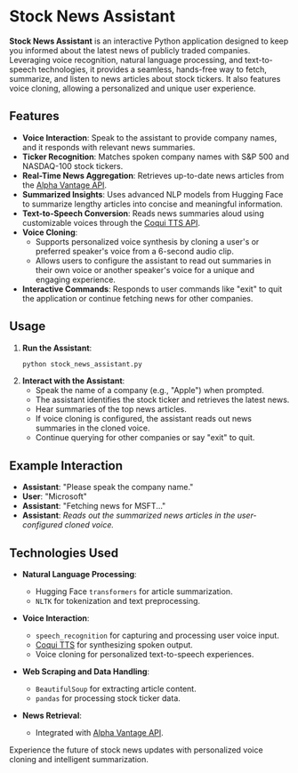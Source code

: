 # Stock News Assistant

**Stock News Assistant** is an interactive Python application designed to keep you informed about the latest news of publicly traded companies. Leveraging voice recognition, natural language processing, and text-to-speech technologies, it provides a seamless, hands-free way to fetch, summarize, and listen to news articles about stock tickers. It also features voice cloning, allowing a personalized and unique user experience.

## Features

- **Voice Interaction**: Speak to the assistant to provide company names, and it responds with relevant news summaries.
- **Ticker Recognition**: Matches spoken company names with S&P 500 and NASDAQ-100 stock tickers.
- **Real-Time News Aggregation**: Retrieves up-to-date news articles from the [Alpha Vantage API](https://www.alphavantage.co/).
- **Summarized Insights**: Uses advanced NLP models from Hugging Face to summarize lengthy articles into concise and meaningful information.
- **Text-to-Speech Conversion**: Reads news summaries aloud using customizable voices through the [Coqui TTS API](https://github.com/coqui-ai/TTS).
- **Voice Cloning**: 
  - Supports personalized voice synthesis by cloning a user's or preferred speaker's voice from a 6-second audio clip.
  - Allows users to configure the assistant to read out summaries in their own voice or another speaker's voice for a unique and engaging experience.
- **Interactive Commands**: Responds to user commands like "exit" to quit the application or continue fetching news for other companies.

## Usage

1. **Run the Assistant**:
   ```bash
   python stock_news_assistant.py
   ```
2. **Interact with the Assistant**:
   - Speak the name of a company (e.g., "Apple") when prompted.
   - The assistant identifies the stock ticker and retrieves the latest news.
   - Hear summaries of the top news articles.
   - If voice cloning is configured, the assistant reads out news summaries in the cloned voice.
   - Continue querying for other companies or say "exit" to quit.

## Example Interaction
- **Assistant**: "Please speak the company name."
- **User**: "Microsoft"
- **Assistant**: "Fetching news for MSFT..."
- **Assistant**: *Reads out the summarized news articles in the user-configured cloned voice.*

## Technologies Used

- **Natural Language Processing**:
  - Hugging Face `transformers` for article summarization.
  - `NLTK` for tokenization and text preprocessing.

- **Voice Interaction**:
  - `speech_recognition` for capturing and processing user voice input.
  - [Coqui TTS](https://github.com/coqui-ai/TTS) for synthesizing spoken output.
  - Voice cloning for personalized text-to-speech experiences.

- **Web Scraping and Data Handling**:
  - `BeautifulSoup` for extracting article content.
  - `pandas` for processing stock ticker data.

- **News Retrieval**:
  - Integrated with [Alpha Vantage API](https://www.alphavantage.co/).

Experience the future of stock news updates with personalized voice cloning and intelligent summarization.
